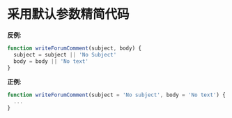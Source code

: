 # 采用默认参数精简代码

**反例**:

```javascript
function writeForumComment(subject, body) {
  subject = subject || 'No Subject'
  body = body || 'No text'
}
```

**正例**:

```javascript
function writeForumComment(subject = 'No subject', body = 'No text') {
  ...
}

```
